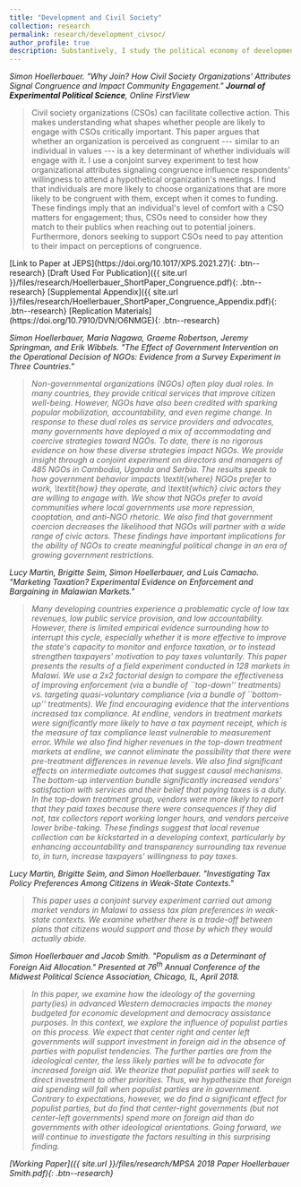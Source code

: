 ```yaml
---
title: "Development and Civil Society"
collection: research
permalink: research/development_civsoc/
author_profile: true
description: Substantively, I study the political economy of development. I am particularly interested in the role that civil society organizations such as NGOs and grassroots organizations play in development and how development support from donors - both private and from other states - affects civil society organizations and civil societies in recipient countries. I use survey experiments, field experiments, and other innovative causal inference methods in these projects.
---
```


<i>Simon Hoellerbauer. "Why Join? How Civil Society Organizations' Attributes Signal Congruence and Impact Community Engagement." **Journal of Experimental Political Science**, Online FirstView</i>
<blockquote>	Civil society organizations (CSOs) can facilitate collective action. This makes understanding what shapes whether people are likely to engage with CSOs critically important. This paper argues that whether an organization is perceived as congruent --- similar to an individual in values --- is a key determinant of whether individuals will engage with it. I use a conjoint survey experiment to test how organizational attributes signaling congruence influence respondents' willingness to attend a hypothetical organization's meetings. I find that individuals are more likely to choose organizations that are more likely to be congruent with them, except when it comes to funding. These findings imply that an individual's level of comfort with a CSO matters for engagement; thus, CSOs need to consider how they match to their publics when reaching out to potential joiners. Furthermore, donors seeking to support CSOs need to pay attention to their impact on perceptions of congruence.  </blockquote>  
[Link to Paper at JEPS](https://doi.org/10.1017/XPS.2021.27){: .btn--research} [Draft Used For Publication]({{ site.url }}/files/research/Hoellerbauer_ShortPaper_Congruence.pdf){: .btn--research} [Supplemental Appendix]({{ site.url }}/files/research/Hoellerbauer_ShortPaper_Congruence_Appendix.pdf){: .btn--research} [Replication Materials](https://doi.org/10.7910/DVN/O6NMGE){: .btn--research}

<i> Simon Hoellerbauer, Maria Nagawa, Graeme Robertson, Jeremy Springman, and Erik Wibbels. "The Effect of Government Intervention on the Operational Decision of NGOs: Evidence from a Survey Experiment in Three Countries." <i/>
<blockquote> Non-governmental organizations (NGOs) often play dual roles. In many countries, they provide critical services that improve citizen well-being. However, NGOs have also been credited with sparking popular mobilization, accountability, and even regime change. In response to these dual roles as service providers and advocates, many governments have deployed a mix of accommodating and coercive strategies toward NGOs. To date, there is no rigorous evidence on how these diverse strategies impact NGOs. We provide insight through a conjoint experiment on directors and managers of 485 NGOs in Cambodia, Uganda and Serbia. The results speak to how government behavior impacts \textit{where} NGOs prefer to work, \textit{how} they operate, and \textit{which} civic actors they are willing to engage with. We show that NGOs prefer to avoid communities where local governments use more repression, cooptation, and anti-NGO rhetoric. We also find that government coercion decreases the likelihood that NGOs will partner with a wide range of civic actors. These findings have important implications for the ability of NGOs to create meaningful political change in an era of growing government restrictions. </blockquote>

<i>Lucy Martin, Brigitte Seim, Simon Hoellerbauer, and Luis Camacho. "Marketing Taxation? Experimental Evidence on Enforcement and Bargaining in Malawian Markets."</i>
<blockquote> Many developing countries experience a problematic cycle of low tax revenues, low public service provision, and low accountability. However, there is limited empirical evidence surrounding how to interrupt this cycle, especially whether it is more effective to improve the state's capacity to monitor and enforce taxation, or to instead strengthen taxpayers' motivation to pay taxes voluntarily. This paper presents the results of a field experiment conducted in 128 markets in Malawi. We use a 2x2 factorial design to compare the effectiveness of improving enforcement (via a bundle of ``top-down'' treatments) vs. targeting quasi-voluntary compliance (via a bundle of ``bottom-up'' treatments). We find encouraging evidence that the interventions increased tax compliance. At endline, vendors in treatment markets were significantly more likely to have a tax payment receipt, which is the measure of tax compliance least vulnerable to measurement error. While we also find higher revenues in the top-down treatment markets at endline, we cannot eliminate the possibility that there were pre-treatment differences in revenue levels. We also find significant effects on intermediate outcomes that suggest causal mechanisms. The bottom-up intervention bundle significantly increased vendors' satisfaction with services and their belief that paying taxes is a duty. In the top-down treatment group, vendors were more likely to report that they paid taxes because there were consequences if they did not, tax collectors report working longer hours, and vendors perceive lower bribe-taking. These findings suggest that local revenue collection can be kickstarted in a developing context, particularly by enhancing accountability and transparency surrounding tax revenue to, in turn, increase taxpayers' willingness to pay taxes. </blockquote>

<i>Lucy Martin, Brigitte Seim, and Simon Hoellerbauer. "Investigating Tax Policy Preferences Among Citizens in Weak-State Contexts."</i>
<blockquote> This paper uses a conjoint survey experiment carried out among market vendors in Malawi to assess tax plan preferences in weak-state contexts. We examine whether there is a trade-off between plans that citizens would support and those by which they would actually abide. </blockquote>

<i>Simon Hoellerbauer and Jacob Smith. "Populism as a Determinant of Foreign Aid Allocation." Presented at 76<sup>th</sup> Annual Conference of the Midwest Political Science Association, Chicago, IL, April 2018. </i>
<blockquote> In this paper, we examine how the ideology of the governing party(ies) in advanced Western democracies impacts the money budgeted for economic development and democracy assistance purposes. In this context, we explore the influence of populist parties on this process. We expect that center right and center left governments will support investment in foreign aid in the absence of parties with populist tendencies. The further parties are from the ideological center, the less likely parties will be to advocate for increased foreign aid. We theorize that populist parties will seek to direct investment to other priorities. Thus, we hypothesize that foreign aid spending will fall when populist parties are in government. Contrary to expectations, however, we do find a significant effect for populist parties, but do find that center-right governments (but not center-left governments) spend more on foreign aid than do governments with other ideological orientations. Going forward, we will continue to investigate the factors resulting in this surprising finding. </blockquote>
[Working Paper]({{ site.url }}/files/research/MPSA 2018 Paper Hoellerbauer Smith.pdf){: .btn--research}
